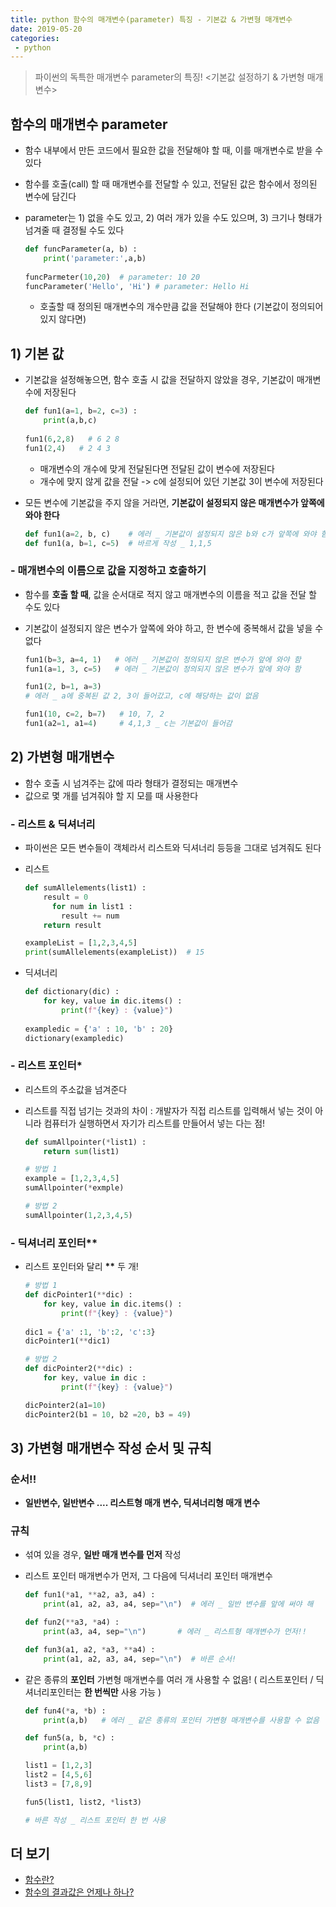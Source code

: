```yaml
---
title: python 함수의 매개변수(parameter) 특징 - 기본값 & 가변형 매개변수
date: 2019-05-20
categories:
 - python
---
```





> 파이썬의 독특한  매개변수 parameter의 특징!
> <기본값 설정하기 & 가변형 매개변수>



## 함수의 매개변수 parameter

- 함수 내부에서 만든 코드에서 필요한 값을 전달해야 할 때, 이를 매개변수로 받을 수 있다
- 함수를 호출(call) 할 때 매개변수를 전달할 수 있고, 전달된 값은 함수에서 정의된 변수에 담긴다

- parameter는 1) 없을 수도 있고, 2) 여러 개가 있을 수도 있으며,  3) 크기나 형태가 넘겨줄 때 결정될 수도 있다

  ```python
  def funcParameter(a, b) :
      print('parameter:',a,b)
      
  funcParmeter(10,20)  # parameter: 10 20
  funcParameter('Hello', 'Hi') # parameter: Hello Hi
  ```

  - 호출할 때 정의된 매개변수의 개수만큼 값을 전달해야 한다 (기본값이 정의되어 있지 않다면)







## 1) 기본 값

- 기본값을 설정해놓으면, 함수 호출 시 값을 전달하지 않았을 경우, 기본값이 매개변수에 저장된다

  ```python
  def fun1(a=1, b=2, c=3) :
      print(a,b,c)
      
  fun1(6,2,8)   # 6 2 8
  fun1(2,4)	  # 2 4 3
  ```

  - 매개변수의 개수에 맞게 전달된다면 전달된 값이 변수에 저장된다
  - 개수에 맞지 않게 값을 전달 -> c에 설정되어 있던 기본값 3이 변수에 저장된다



- 모든 변수에 기본값을 주지 않을 거라면, **기본값이 설정되지 않은 매개변수가 앞쪽에 와야 한다**

  ```python
  def fun1(a=2, b, c)    # 에러 _ 기본값이 설정되지 않은 b와 c가 앞쪽에 와야 함
  def fun1(a, b=1, c=5)  # 바르게 작성 _ 1,1,5
  ```



### - 매개변수의 이름으로 값을 지정하고 호출하기

- 함수를 **호출 할 때**, 값을 순서대로 적지 않고 매개변수의 이름을 적고 값을 전달 할 수도 있다

- 기본값이 설정되지 않은 변수가 앞쪽에 와야 하고, 한 변수에 중복해서 값을 넣을 수 없다

  ```python
  fun1(b=3, a=4, 1)   # 에러 _ 기본값이 정의되지 않은 변수가 앞에 와야 함
  fun1(a=1, 3, c=5)   # 에러 _ 기본값이 정의되지 않은 변수가 앞에 와야 함
  ```
  ```python
  fun1(2, b=1, a=3)
  # 에러 _ a에 중복된 값 2, 3이 들어갔고, c에 해당하는 값이 없음
  ```
  ```python
  fun1(10, c=2, b=7)   # 10, 7, 2
  fun1(a2=1, a1=4)     # 4,1,3 _ c는 기본값이 들어감
  ```



## 2) 가변형 매개변수

- 함수 호출 시 넘겨주는 값에 따라 형태가 결정되는 매개변수
- 값으로 몇 개를 넘겨줘야 할 지 모를 때 사용한다



### - 리스트 & 딕셔너리

- 파이썬은 모든 변수들이 객체라서 리스트와 딕셔너리 등등을 그대로 넘겨줘도 된다

- 리스트

  ```python
  def sumAllelements(list1) :
      result = 0
    	for num in list1 :
          result += num
      return result
  
  exampleList = [1,2,3,4,5]
  print(sumAllelements(exampleList))  # 15 
  ```
  

- 딕셔너리

  ```python
  def dictionary(dic) :
      for key, value in dic.items() :
          print(f"{key} : {value}")
          
  exampledic = {'a' : 10, 'b' : 20}
  dictionary(exampledic)
  ```

  

### - 리스트 포인터*

- 리스트의 주소값을 넘겨준다

- 리스트를 직접 넘기는 것과의 차이 : 개발자가 직접 리스트를 입력해서 넣는 것이 아니라 컴퓨터가 실행하면서 자기가 리스트를 만들어서 넣는 다는 점!

  ```python
  def sumAllpointer(*list1) :
      return sum(list1)
  
  # 방법 1
  example = [1,2,3,4,5]
  sumAllpointer(*exmple)
  
  # 방법 2
  sumAllpointer(1,2,3,4,5)
  ```



### - 딕셔너리 포인터**

- 리스트 포인터와 달리 __**__ 두 개!

  ```python
  # 방법 1
  def dicPointer1(**dic) :
      for key, value in dic.items() :
          print(f"{key} : {value}")
          
  dic1 = {'a' :1, 'b':2, 'c':3}
  dicPointer1(**dic1)
  ```

  ```python
  # 방법 2
  def dicPointer2(**dic) :
      for key, value in dic :
          print(f"{key} : {value}")
  
  dicPointer2(a1=10)
  dicPointer2(b1 = 10, b2 =20, b3 = 49)
  ```

  

## 3) 가변형 매개변수 작성 순서 및 규칙

### 순서!!

- **일반변수, 일반변수 .... 리스트형 매개 변수, 딕셔너리형 매개 변수**



### 규칙

- 섞여 있을 경우, **일반 매개 변수를 먼저** 작성

- 리스트 포인터 매개변수가 먼저, 그 다음에 딕셔너리 포인터 매개변수 

  ```python
  def fun1(*a1, **a2, a3, a4) :
      print(a1, a2, a3, a4, sep="\n")  # 에러 _ 일반 변수를 앞에 써야 해
  ```

  ```python
  def fun2(**a3, *a4) :
      print(a3, a4, sep="\n")  		# 에러 _ 리스트형 매개변수가 먼저!!
  ```

  ```python
  def fun3(a1, a2, *a3, **a4) :
      print(a1, a2, a3, a4, sep="\n")  # 바른 순서!
  ```

  

- 같은 종류의 **포인터** 가변형 매개변수를 여러 개 사용할 수 없음! ( 리스트포인터 / 딕셔너리포인터는 **한 번씩만** 사용 가능 )

  ```python
  def fun4(*a, *b) :
      print(a,b)   # 에러 _ 같은 종류의 포인터 가변형 매개변수를 사용할 수 없음
  ```

  ```python
  def fun5(a, b, *c) :
      print(a,b)
  
  list1 = [1,2,3]
  list2 = [4,5,6]
  list3 = [7,8,9]
  
  fun5(list1, list2, *list3)		
  
  # 바른 작성 _ 리스트 포인터 한 번 사용
  ```

  




## 더 보기

- [함수란?](#)
- [함수의 결과값은 언제나 하나?](#)

